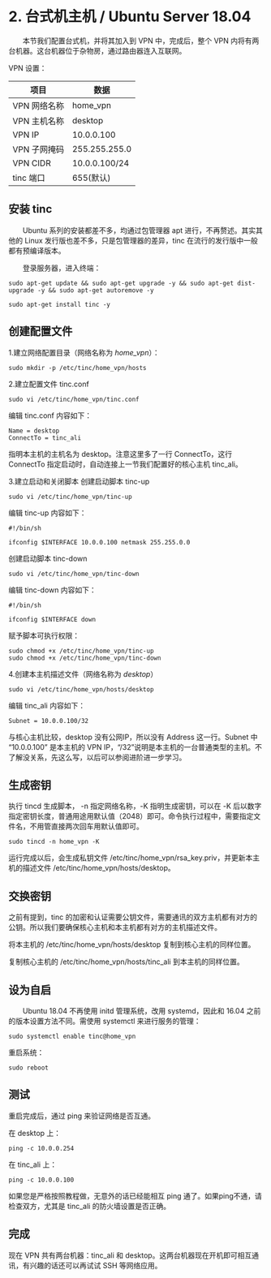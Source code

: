 # 2. 台式机主机 / Ubuntu Server 18.04

　　本节我们配置台式机，并将其加入到 VPN 中，完成后，整个 VPN 内将有两台机器。这台机器位于杂物房，通过路由器连入互联网。



VPN 设置：

| 项目         | 数据            |
| ------------ | --------------- |
| VPN 网络名称 | home_vpn        |
| VPN 主机名称 | desktop        |
| VPN IP       | 10.0.0.100      |
| VPN 子网掩码 | 255.255.255.0   |
| VPN CIDR     | 10.0.0.100/24   |
| tinc 端口    | 655(默认)       |



## 安装 tinc

　　Ubuntu 系列的安装都差不多，均通过包管理器 apt 进行，不再赘述。其实其他的 Linux 发行版也差不多，只是包管理器的差异，tinc 在流行的发行版中一般都有预编译版本。

　　登录服务器，进入终端：

```
sudo apt-get update && sudo apt-get upgrade -y && sudo apt-get dist-upgrade -y && sudo apt-get autoremove -y

sudo apt-get install tinc -y
```



## 创建配置文件

1.建立网络配置目录（网络名称为 *home_vpn*）：

```
sudo mkdir -p /etc/tinc/home_vpn/hosts
```



2.建立配置文件 tinc.conf

```
sudo vi /etc/tinc/home_vpn/tinc.conf
```

编辑 tinc.conf 内容如下：

```
Name = desktop
ConnectTo = tinc_ali
```

指明本主机的主机名为 desktop。注意这里多了一行 ConnectTo，这行 ConnectTo 指定启动时，自动连接上一节我们配置好的核心主机 tinc_ali。



3.建立启动和关闭脚本
创建启动脚本 tinc-up

```
sudo vi /etc/tinc/home_vpn/tinc-up
```

编辑 tinc-up 内容如下：

```
#!/bin/sh

ifconfig $INTERFACE 10.0.0.100 netmask 255.255.0.0
```

创建启动脚本 tinc-down

```
sudo vi /etc/tinc/home_vpn/tinc-down
```

编辑 tinc-down 内容如下：

```
#!/bin/sh

ifconfig $INTERFACE down
```

赋予脚本可执行权限：

```
sudo chmod +x /etc/tinc/home_vpn/tinc-up
sudo chmod +x /etc/tinc/home_vpn/tinc-down
```



4.创建本主机描述文件（网络名称为 *desktop*）

```
sudo vi /etc/tinc/home_vpn/hosts/desktop
```

编辑 tinc_ali 内容如下：

```
Subnet = 10.0.0.100/32
```

与核心主机比较，desktop 没有公网IP，所以没有 Address 这一行。Subnet 中 “10.0.0.100” 是本主机的 VPN IP，“/32”说明是本主机的一台普通类型的主机。不了解没关系，先这么写，以后可以参阅进阶进一步学习。



## 生成密钥

执行 tincd 生成脚本， -n 指定网络名称，-K 指明生成密钥，可以在 -K 后以数字指定密钥长度，普通用途用默认值（2048）即可。命令执行过程中，需要指定文件名，不用管直接两次回车用默认值即可。

```
sudo tincd -n home_vpn -K
```

运行完成以后，会生成私钥文件 /etc/tinc/home_vpn/rsa_key.priv，并更新本主机的描述文件 /etc/tinc/home_vpn/hosts/desktop。



## 交换密钥

之前有提到，tinc 的加密和认证需要公钥文件，需要通讯的双方主机都有对方的公钥。所以我们要确保核心主机和本主机都有对方的主机描述文件。

将本主机的 /etc/tinc/home_vpn/hosts/desktop 复制到核心主机的同样位置。

复制核心主机的 /etc/tinc/home_vpn/hosts/tinc_ali 到本主机的同样位置。



## 设为自启

　　Ubuntu 18.04 不再使用 initd 管理系统，改用 systemd，因此和 16.04 之前的版本设置方法不同。需使用 systemctl 来进行服务的管理：

```
sudo systemctl enable tinc@home_vpn
```

重启系统：

```
sudo reboot
```



## 测试

重启完成后，通过 ping 来验证网络是否互通。

在 desktop 上：

```
ping -c 10.0.0.254
```
在 tinc_ali 上：

```
ping -c 10.0.0.100
```

如果您是严格按照教程做，无意外的话已经能相互 ping 通了。如果ping不通，请检查双方，尤其是 tinc_ali 的防火墙设置是否正确。



## 完成

现在 VPN 共有两台机器：tinc_ali 和 desktop。这两台机器现在开机即可相互通讯，有兴趣的话还可以再试试 SSH 等网络应用。

